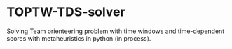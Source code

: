 # TOPTW-TDS-solver
Solving Team orienteering problem with time windows and time-dependent scores with metaheuristics in python (in process).
